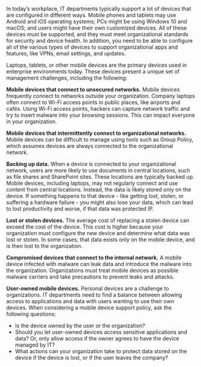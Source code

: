 In today’s workplace, IT departments typically support a lot of devices that are configured in different ways. Mobile phones and tablets may use Android and iOS operating systems; PCs might be using Windows 10 and macOS; and users might have their own customized devices. All of these devices must be supported, and they must meet organizational standards for security and device health. In addition, you need to be able to configure all of the various types of devices to support organizational apps and features, like VPNs, email settings, and updates.

Laptops, tablets, or other mobile devices are the primary devices used in enterprise environments today. These devices present a unique set of management challenges, including the following: 

**Mobile devices that connect to unsecured networks.** Mobile devices frequently connect to networks outside your organization. Company laptops often connect to Wi-Fi access points in public places, like airports and cafés. Using Wi-Fi access points, hackers can capture network traffic and try to insert malware into your browsing sessions. This can impact everyone in your organization.

**Mobile devices that intermittently connect to organizational networks.** Mobile devices can be difficult to manage using tools such as Group Policy, which assumes devices are always connected to the organizational network.

**Backing up data.** When a device is connected to your organizational network, users are more likely to use documents in central locations, such as file shares and SharePoint sites. These locations are typically backed up. Mobile devices, including laptops, may not regularly connect and use content from central locations. Instead, the data is likely stored only on the device. If something happens to that device - like getting lost, stolen, or suffering a hardware failure - you might also lose your data, which can lead to lost productivity and worse, if that data was protected IP.

**Lost or stolen devices.** The average cost of replacing a stolen device can exceed the cost of the device. This cost is higher because your organization must configure the new device and determine what data was lost or stolen. In some cases, that data exists only on the mobile device, and is then lost to the organization.

**Compromised devices that connect to the internal network.** A mobile device infected with malware can leak data and introduce the malware into the organization. Organizations must treat mobile devices as possible malware carriers and take precautions to prevent leaks and attacks.

**User-owned mobile devices.** Personal devices are a challenge to organizations. IT departments need to find a balance between allowing access to applications and data with users wanting to use their own devices. When considering a mobile device support policy, ask the following questions:
- Is the device owned by the user or the organization?
- Should you let user-owned devices access sensitive applications and data? Or, only allow access if the owner agrees to have the device managed by IT?
- What actions can your organization take to protect data stored on the device if the device is lost, or if the user leaves the company?